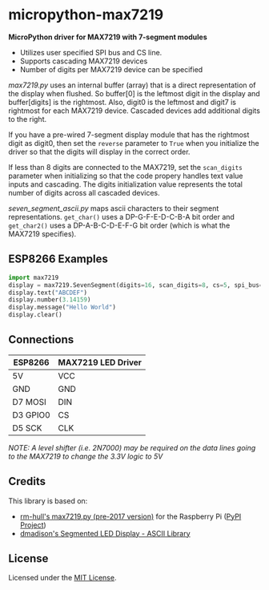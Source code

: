 # micropython-max7219
**MicroPython driver for MAX7219 with 7-segment modules**

* Utilizes user specified SPI bus and CS line.
* Supports cascading MAX7219 devices
* Number of digits per MAX7219 device can be specified

_max7219.py_ uses an internal buffer (array) that is a direct representation of the display when flushed.  So buffer[0] is the leftmost digit in the display and buffer[digits] is the rightmost.  Also, digit0 is the leftmost and digit7 is rightmost for each MAX7219 device.  Cascaded devices add additional digits to the right.  

If you have a pre-wired 7-segment display module that has the rightmost digit as digit0, then set the `reverse` parameter to `True` when you initialize the driver so that the digits will display in the correct order.

If less than 8 digits are connected to the MAX7219, set the `scan_digits` parameter when initializing so that the code propery handles text value inputs and cascading.  The digits initialization value represents the total number of digits across all cascaded devices.

_seven_segment_ascii.py_ maps ascii characters to their segment representations.  `get_char()` uses a DP-G-F-E-D-C-B-A bit order and `get_char2()` uses a DP-A-B-C-D-E-F-G bit order (which is what the MAX7219 specifies).

## ESP8266 Examples

```python
import max7219
display = max7219.SevenSegment(digits=16, scan_digits=8, cs=5, spi_bus=2, reverse=True)
display.text("ABCDEF")
display.number(3.14159)
display.message("Hello World")
display.clear()
```

## Connections

| ESP8266  | MAX7219 LED Driver |
|----------|--------------------|
| 5V       | VCC                |
| GND      | GND                |
| D7 MOSI  | DIN                |
| D3 GPIO0 | CS                 |
|  D5 SCK  | CLK                |

*NOTE: A level shifter (i.e. 2N7000) may be required on the data lines going to the MAX7219 to change the 3.3V logic to 5V*


## Credits
This library is based on:
* [rm-hull's max7219.py (pre-2017 version)](https://github.com/rm-hull/max7219) for the Raspberry Pi ([PyPI Project](https://pypi.org/project/max7219/))
* [dmadison's Segmented LED Display - ASCII Library](https://github.com/dmadison/LED-Segment-ASCII)


## License

Licensed under the [MIT License](http://opensource.org/licenses/MIT).
